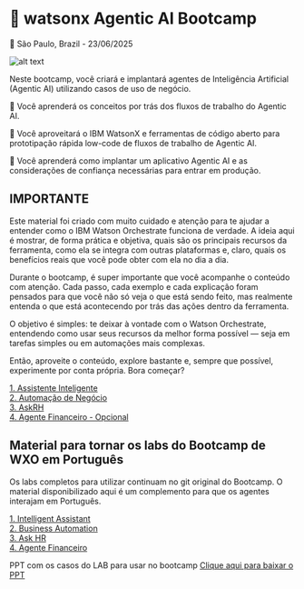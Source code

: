 # 🤖 watsonx Agentic AI Bootcamp
📍 São Paulo, Brazil - 23/06/2025



![alt text](/agentic-bootcamp.png)


Neste bootcamp, você criará e implantará agentes de Inteligência Artificial (Agentic AI) utilizando casos de uso de negócio.  

🚀 Você aprenderá os conceitos por trás dos fluxos de trabalho do Agentic AI.  

🚀 Você aproveitará o IBM WatsonX e ferramentas de código aberto para prototipação rápida low-code de fluxos de trabalho de Agentic AI.  

🚀 Você aprenderá como implantar um aplicativo Agentic AI e as considerações de confiança necessárias para entrar em produção.  


## IMPORTANTE
Este material foi criado com muito cuidado e atenção para te ajudar a entender como o IBM Watson Orchestrate funciona de verdade. A ideia aqui é mostrar, de forma prática e objetiva, quais são os principais recursos da ferramenta, como ela se integra com outras plataformas e, claro, quais os benefícios reais que você pode obter com ela no dia a dia.

Durante o bootcamp, é super importante que você acompanhe o conteúdo com atenção. Cada passo, cada exemplo e cada explicação foram pensados para que você não só veja o que está sendo feito, mas realmente entenda o que está acontecendo por trás das ações dentro da ferramenta.

O objetivo é simples: te deixar à vontade com o Watson Orchestrate, entendendo como usar seus recursos da melhor forma possível — seja em tarefas simples ou em automações mais complexas.

Então, aproveite o conteúdo, explore bastante e, sempre que possível, experimente por conta própria. Bora começar?


[1. Assistente Inteligente](usecases/intelligent-assistant/README.md)<br>
[2. Automação de Negócio](usecases/business-automation/README.md)<br>
[3. AskRH](usecases/ask-hr/README.md)<br>
[4. Agente Financeiro - Opcional](usecases/banking-financial-research-analyst/README.md)<br>


## Material para tornar os labs do Bootcamp de WXO em Português

Os labs completos para utilizar continuam no git original do Bootcamp. O material disponibilizado aqui é um complemento para que os agentes interajam em Português.

[1. Intelligent Assistant](docs/assistenteai.md)<br>
[2. Business Automation](docs/businessautomation.md)<br>
[3. Ask HR](docs/rh.md)<br>
[4. Agente Financeiro](docs/analistafinanceiro.md)<br>

PPT com os casos do LAB para usar no bootcamp
[Clique aqui para baixar o PPT](anexos/AI_Agent_Casos.pptx)<br>

